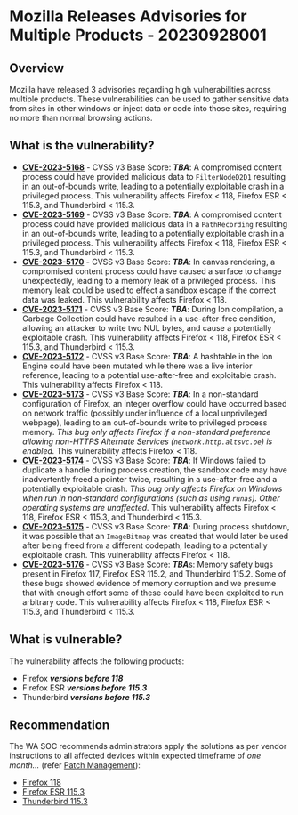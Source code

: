 # Mozilla Releases Advisories for Multiple Products - 20230928001

## Overview

Mozilla have released 3 advisories regarding high vulnerabilities across multiple products. These vulnerabilities can be used to gather sensitive data from sites in other windows or inject data or code into those sites, requiring no more than normal browsing actions.

## What is the vulnerability?

- [**CVE-2023-5168**](https://nvd.nist.gov/vuln/detail/CVE-2023-5168) - CVSS v3 Base Score: ***TBA***: A compromised content process could have provided malicious data to `FilterNodeD2D1` resulting in an out-of-bounds write, leading to a potentially exploitable crash in a privileged process. This vulnerability affects Firefox \< 118, Firefox ESR \< 115.3, and Thunderbird \< 115.3.
- [**CVE-2023-5169**](https://nvd.nist.gov/vuln/detail/CVE-2023-5169) - CVSS v3 Base Score: ***TBA***: A compromised content process could have provided malicious data in a `PathRecording` resulting in an out-of-bounds write, leading to a potentially exploitable crash in a privileged process. This vulnerability affects Firefox \< 118, Firefox ESR \< 115.3, and Thunderbird \< 115.3.
- [**CVE-2023-5170**](https://nvd.nist.gov/vuln/detail/CVE-2023-5170) - CVSS v3 Base Score: ***TBA***: In canvas rendering, a compromised content process could have caused a surface to change unexpectedly, leading to a memory leak of a privileged process. This memory leak could be used to effect a sandbox escape if the correct data was leaked. This vulnerability affects Firefox \< 118.
- [**CVE-2023-5171**](https://nvd.nist.gov/vuln/detail/CVE-2023-5171) - CVSS v3 Base Score: ***TBA***: During Ion compilation, a Garbage Collection could have resulted in a use-after-free condition, allowing an attacker to write two NUL bytes, and cause a potentially exploitable crash. This vulnerability affects Firefox \< 118, Firefox ESR \< 115.3, and Thunderbird \< 115.3.
- [**CVE-2023-5172**](https://nvd.nist.gov/vuln/detail/CVE-2023-5172) - CVSS v3 Base Score: ***TBA***: A hashtable in the Ion Engine could have been mutated while there was a live interior reference, leading to a potential use-after-free and exploitable crash. This vulnerability affects Firefox \< 118.
- [**CVE-2023-5173**](https://nvd.nist.gov/vuln/detail/CVE-2023-5173) - CVSS v3 Base Score: ***TBA***: In a non-standard configuration of Firefox, an integer overflow could have occurred based on network traffic (possibly under influence of a local unprivileged webpage), leading to an out-of-bounds write to privileged process memory. *This bug only affects Firefox if a non-standard preference allowing non-HTTPS Alternate Services (`network.http.altsvc.oe`) is enabled.* This vulnerability affects Firefox \< 118.
- [**CVE-2023-5174**](https://nvd.nist.gov/vuln/detail/CVE-2023-5174) - CVSS v3 Base Score: ***TBA***: If Windows failed to duplicate a handle during process creation, the sandbox code may have inadvertently freed a pointer twice, resulting in a use-after-free and a potentially exploitable crash. *This bug only affects Firefox on Windows when run in non-standard configurations (such as using `runas`). Other operating systems are unaffected.* This vulnerability affects Firefox \< 118, Firefox ESR \< 115.3, and Thunderbird \< 115.3.
- [**CVE-2023-5175**](https://nvd.nist.gov/vuln/detail/CVE-2023-5175) - CVSS v3 Base Score: ***TBA***: During process shutdown, it was possible that an `ImageBitmap` was created that would later be used after being freed from a different codepath, leading to a potentially exploitable crash. This vulnerability affects Firefox \< 118.
- [**CVE-2023-5176**](https://nvd.nist.gov/vuln/detail/CVE-2023-5176) - CVSS v3 Base Score: ***TBA***s: Memory safety bugs present in Firefox 117, Firefox ESR 115.2, and Thunderbird 115.2. Some of these bugs showed evidence of memory corruption and we presume that with enough effort some of these could have been exploited to run arbitrary code. This vulnerability affects Firefox \< 118, Firefox ESR \< 115.3, and Thunderbird \< 115.3.

## What is vulnerable?

The vulnerability affects the following products:

- Firefox ***versions before 118***
- Firefox ESR ***versions before 115.3***
- Thunderbird ***versions before 115.3***

## Recommendation

The WA SOC recommends administrators apply the solutions as per vendor instructions to all affected devices within expected timeframe of *one month...* (refer [Patch Management](../guidelines/patch-management.md)):

- [Firefox 118](https://www.mozilla.org/en-US/security/advisories/mfsa2023-41/)
- [Firefox ESR 115.3](https://www.mozilla.org/en-US/security/advisories/mfsa2023-42/)
- [Thunderbird 115.3](https://www.mozilla.org/en-US/security/advisories/mfsa2023-43/)

